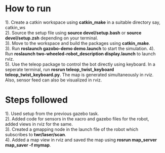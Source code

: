 # How to run
 1). Create a catkin workspace using **catkin_make** in a suitable directory say, catkin_ws  
 2). Source the setup file using **source devel/setup.bash** or **source devel/setup.zsh** depending on your terminal.  
 3). Move to the workspace and build the packages using **catkin_make**.   
 3). Run **roslaunch gazobo-demo demo.launch** to start the simulation. 
 4). Run **roslaunch two-wheeled-robot_description display.launch** to launch rviz.  
 5). Use the teleop package to control the bot directly using keyboard. In a seperate terminal, run **rosrun teleop_twist_keyboard teleop_twist_keyboard.py**. The map is generated simultaneously in rviz. Also, sensor feed can also be visualized in rviz.

 # Steps followed
 1). Used setup from the previous gazebo task.  
 2). Added code for sensors in the xacro and gazebo files for the robot, added views in rviz for the same.  
 3). Created a gmapping node in the launch file of the robot which subscribes to **twr/laser/scan**.  
 4). Added a map view in rviz and saved the map using **rosrun map_server map_saver -f mymap**.   
